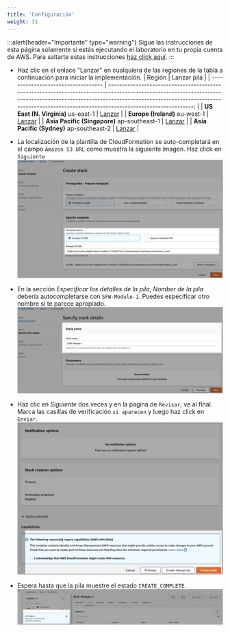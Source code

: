 ```yaml
---
title: 'Configuración'
weight: 31
---
```


:::alert{header="Importante" type="warning"}
Sigue las instrucciones de esta página solamente si estás ejecutando el laboratorio en tu propia cuenta de AWS. Para saltarte estas instrucciones [haz click aquí](../step-2).
:::

- Haz clic en el enlace "Lanzar" en cualquiera de las regiones de la tabla a continuación para iniciar la implementación.
  | Región | Lanzar pila |
  | ----------------------------------- | -------------------------------------------------------------------------------------------------------------------------------------------------------------------------------------------------------------------------------------------------------------: |
  | **US East (N. Virginia)** us-east-1 | [Lanzar](https://console.aws.amazon.com/cloudformation/home?region=us-east-1#/stacks/create/template?stackName=SFW-Module-1&templateURL=https://serverless-stepfunctions-artifacts-17oiei2i27urc.s3.amazonaws.com/resources/module_1.yml) |
  | **Europe (Ireland)** eu-west-1 | [Lanzar](https://console.aws.amazon.com/cloudformation/home?region=eu-west-1#/stacks/create/template?stackName=SFW-Module-1&templateURL=https://serverless-stepfunctions-artifacts-17oiei2i27urc.s3.amazonaws.com/resources/module_1.yml) |
  | **Asia Pacific (Singapore)** ap-southeast-1 | [Lanzar](https://console.aws.amazon.com/cloudformation/home?region=ap-southeast-1#/stacks/create/template?stackName=SFW-Module-1&templateURL=https://serverless-stepfunctions-artifacts-17oiei2i27urc.s3.amazonaws.com/resources/module_1.yml) |
  | **Asia Pacific (Sydney)** ap-southeast-2 | [Lanzar](https://console.aws.amazon.com/cloudformation/home?region=ap-southeast-2#/stacks/create/template?stackName=SFW-Module-1&templateURL=https://serverless-stepfunctions-artifacts-17oiei2i27urc.s3.amazonaws.com/resources/module_1.yml) |

- La localización de la plantilla de CloudFormation se auto-completará en el campo `Amazon S3 URL` como muestra la siguiente imagen. Haz click en `Siguiente`
  ![CloudFormation specify template](/static/img/setup/setup-cloudformation-specify-template.png)
- En la sección _Especificar los detalles de la pila_, _Nomber de la pila_ debería autocompletarse con `SFW-Module-1`. Puedes especificar otro nombre si te parece apropiado.
  ![CloudFormation stack name](/static/img/setup/setup-cloudformation-stack-name.png)
- Haz clic en _Siguiente_ dos veces y en la pagína de `Revisar`, ve al final. Marca las casillas de verificación `si aparecen` y luego haz click en `Enviar`.
  ![CloudFormation create stack](/static/img/setup/setup-cloudformation-create-stack.png)
- Espera hasta que la pila muestre el estado `CREATE_COMPLETE`.
  ![CloudFormation stack complete](/static/img/setup/setup-cloudformation-create-complete.png)
